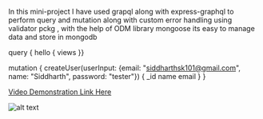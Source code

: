 
In this mini-project I have used grapql along with express-graphql to perform query and mutation along with custom error handling using validator pckg , with the help of ODM library mongoose its easy to manage data and store in mongodb


query { hello { views }}


mutation {
  createUser(userInput: {email: "siddharthsk101@gmail.com", name: "Siddharth", password: "tester"}) {
    _id
    name
    email
  }
}




[Video Demonstration Link Here](https://youtu.be/GECqaQx9gLc)


![alt text](https://res.cloudinary.com/df2q7cryi/image/upload/v1640447835/Untitled_djtxtj.png)